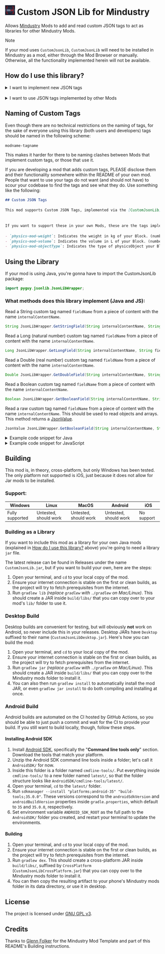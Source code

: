 # <img src="icon.png" alt="Mod Icon" width="32" height="32"/> Custom JSON Lib for Mindustry

Allows [Mindustry](https://github.com/Anuken/Mindustry) Mods to add and read custom JSON tags to act as libraries for other Mindustry Mods.

> [!NOTE]
> If your mod uses `CustomJsonLib`, `CustomJsonLib` will need to be installed in Mindustry as a mod, either through the Mod Browser or manually. Otherwise, all the functionality implemented herein will not be available.

## How do I use this library?

<details>
  <summary>I want to implement new JSON tags</summary>

## My mod is written in Java
If your mod is written in Java (and is, hence, a Jar mod), use this method.

1. **Add the library as a dependency in your** `mod.[h]json` **file:**

> You can SKIP this step if your mod supports this library but does not *require* it to function.

&nbsp;&nbsp;&nbsp;JSON:
  ```json
  "dependencies": [
"pyguy.jsonlib"
]
  ```
&nbsp;&nbsp;&nbsp;HJSON:
  ```
  dependencies: [
    pyguy.jsonlib
  ]
  ```

2. **Add the library Jar file into your project as a Java dependency:**

This is a necessary step before you can compile your mod, since the library Jar contains the methods (functions) used to access custom JSON tags.\
To get the library file, either download the latest release of `CustomJsonLib.jar` (NOT `CustomJsonLibCrossPlatform.jar`) from Releases, or compile your own (See [Building](#building) below).


Copy the file into a directory called `lib/` you must create on your mod's root directory:
  ```
  - YourAwesomeMod/
    - src/
    - assets/
    - ...
    - lib/
      - CustomJsonLib.jar
  ```

Assuming you're using Gradle as your build system, add the Jar file as a dependency in your mod's `build.gradle.kts`:
  ```kotlin
  project(":"){
  // ...

  dependencies{
    // ...
    compileOnly(files(layout.projectDirectory.dir("lib").file("CustomJsonLib.jar")))
  }

  // ...
}
  ```
If you are using other build systems, ensure that you are adding the library as a Compile Only dependency. This is VERY important and your mod will not work properly otherwise.


Do note that most IDEs will not immediately detect the library after this step. Please restart your IDE or reload the Gradle script (ask your favorite Search Engine how to do this) for it to take effect.

3. **Use the library**

Now the library is part of your project. This does NOT mean it will be shipped with your Jar files, and it makes the files no larger, it just allows for compilation and usage of the library methods.


The content table for JSON tags is created and ready to be used from your mod's `init()` method onward. If you plan on checking all content for custom JSON tags, it is recommended to do so after the client loads, like so:
  ```java
  @Override
public void init()
{
  Events.on(EventType.ClientLoadEvent.class, event -> {
    // Your code here
  });
}
  ```

To know what methods this library supports, see [Using the Library](#using-the-library) below.

  <br/>

## My mod is written in JavaScript and [H]JSON
If your mod is written in JavaScript and [H]JSON (and is, hence, a standard Mindustry mod), use this method.

1. **Add the library as a dependency in your** `mod.[h]json` **file:**

> You can SKIP this step if your mod supports this library but does not *require* it to function.

&nbsp;&nbsp;&nbsp;JSON:
  ```json
  "dependencies": [
"pyguy.jsonlib"
]
  ```
&nbsp;&nbsp;&nbsp;HJSON:
  ```
  dependencies: [
    pyguy.jsonlib
  ]
  ```

2. **Create a reference to JsonLibWrapper for your mod:**

Modded classpaths are not included into Rhino JS by default (this means that you cannot directly access the library from JS, you need some work for it).\
For this very reason, you need to create a reference that you can use within your mod. To do this, append this to the end of your `main.js` script:
  ```javascript
  var JsonLibWrapper = null;
  Events.on(ClientLoadEvent, event => {
    let jsonLibMod = Vars.mods.getMod("pyguy.jsonlib");
  
    if (jsonLibMod)
    {
      if (jsonLibMod.enabled()) JsonLibWrapper = jsonLibMod.loader.loadClass("pyguy.jsonlib.JsonLibWrapper").newInstance();
    }
  
    if (JsonLibWrapper)
    {
      // Your code here
    }
  });
  ```

After this is executed, JsonLibWrapper will have one of two values: `null` if the CustomJsonLib is not currently installed in Mindustry, or the API object that you can use to work with the library otherwise.
Do note that only AFTER the client has loaded will JsonLibWrapper have a value, and if CustomJsonLib is not installed in Mindustry, it will not throw an error but rather it will not execute your code at all.

3. **Use the library**

Now the library is part of your project.\
To know what methods this library supports, see [Using the Library](#using-the-library) below
</details>

<br/>

<details>
  <summary>I want to use JSON tags implemented by other Mods</summary>

  <br/>

To add custom tags implemented by other Mods, follow this structure:


Let's say you want to add to a block named `weigthedBomb` a tag called `weight` from a mod whose internal name is `physics-mod`, and a tag called `explosionSize` from a mod whose internal name is `super-explosions`.

In your content's [h]json file you'd add the following:

&nbsp;&nbsp;&nbsp;JSON (weightedBomb.json):
  ```json
  {
  "type": "Block",

  ...

  "customJson": [
    "physics-mod-weight": 45,
    "super-explosions-explosionSize": "huge"
  ]
}
  ```
&nbsp;&nbsp;&nbsp;HJSON (weightedBomb.hjson):
  ```
  type: Block

  ...

  customJson: [
    physics-mod-weight: 45,
    super-explosions-explosionSize: huge
  ]
  ```

> IMPORTANT: `type` here is added for illustration purposes only. The only part that matters is the `customJson` array.

</details>

## Naming of Custom Tags

Even though there are no technical restrictions on the naming of tags, for the sake of everyone using this library (both users and developers) tags should be named in the following scheme:


`modname-tagname`

This makes it harder for there to be naming clashes between Mods that implement custom tags, or those that use it.


If you are developing a mod that adds custom tags, PLEASE disclose them and their functionality somewhere within the README of your own mod. People that want to use your tags do not want (and should not have) to scour your codebase to find the tags and see what they do. Use something like the following:

```markdown
## Custom JSON Tags

This mod supports Custom JSON Tags, implemented via the [CustomJsonLib](https://github.com/ThePythonGuy3/CustomJsonLib) by ThePythonGuy3.


If you want to support these in your own Mods, these are the tags implemented:

- `physics-mod-weight`: Indicates the weight in kg of your Block. (number)
- `physics-mod-volume`: Indicates the volume in L of your Block. (number)
- `physics-mod-objectType`: Indicates the type of physicsObject your Block is. Options: [`sphere`, `staticMesh`, `breakableObject`] (string)
```

## Using the Library

If your mod is using Java, you're gonna have to import the CustomJsonLib package:

```java
import pyguy.jsonlib.JsonLibWrapper;
```

### What methods does this library implement (Java and JS):

Read a String custom tag named `fieldName` from a piece of content with the name `internalContentName`.
```java
String JsonLibWrapper.GetStringField(String internalContentName, String fieldName);
```


Read a Long (natural number) custom tag named `fieldName` from a piece of content with the name `internalContentName`.
```java
Long JsonLibWrapper.GetLongField(String internalContentName, String fieldName);
```


Read a Double (real number) custom tag named `fieldName` from a piece of content with the name `internalContentName`.
```java
Double JsonLibWrapper.GetDoubleField(String internalContentName, String fieldName);
```


Read a Boolean custom tag named `fieldName` from a piece of content with the name `internalContentName`.
```java
Boolean JsonLibWrapper.GetBooleanField(String internalContentName, String fieldName);
```

Read a raw custom tag named `fieldName` from a piece of content with the name `internalContentName`. This should be used to read objects and arrays.
This method returns a [JsonValue](https://github.com/Anuken/Arc/blob/master/arc-core/src/arc/util/serialization/JsonValue.java).
```java
JsonValue JsonLibWrapper.GetBooleanField(String internalContentName, String fieldName);
```

<details>
  <summary>Example code snippet for Java</summary>

  <br/>

  ```java
@Override
public void init()
{
    Events.on(EventType.ClientLoadEvent.class, event -> {
      if (Vars.mods.getMod("pyguy.jsonlib") != null)
      {
        Vars.content.getBy(ContentType.block).each(blockContent -> {
          if (blockContent instanceof Block block)
          {
            Boolean replaceLocalized = JsonLibWrapper.GetBooleanField(block.name, "example-mod-replaceLocalized");
            
            if (replaceLocalized != null && replaceLocalized)
            {
              block.localizedName = "Replaced";
            }
          }
        });
      }
    });
}
  ```
</details>

<details>
  <summary>Example code snippet for JavaScript</summary>

  <br/>

  ```javascript
  var JsonLibWrapper = null;
  Events.on(ClientLoadEvent, event => {
    let jsonLibMod = Vars.mods.getMod("pyguy.jsonlib");
  
    if (jsonLibMod)
    {
      if (jsonLibMod.enabled()) JsonLibWrapper = jsonLibMod.loader.loadClass("pyguy.jsonlib.JsonLibWrapper").newInstance();
    }
  
    if (JsonLibWrapper)
    {
      Vars.content.getBy(ContentType.block).each(blockContent => {
        let replaceLocalized = JsonLibWrapper.GetBooleanField(block.name, "example-mod-replaceLocalized");
        
        if (replaceLocalized)
        {
          block.localizedName = "Replaced";
        }
      }
    }
  });
  ```
</details>

## Building

This mod is, in theory, cross-platform, but only Windows has been tested. The only platform not supported is iOS, just because it does not allow for Jar mods to be installed.


### Support:
| Windows         | Linux                 | MacOS                 | Android               | iOS        |
|-----------------|-----------------------|-----------------------|-----------------------|------------|
| Fully supported | Untested, should work | Untested, should work | Untested, should work | No support |

### Building as a Library

If you want to include this mod as a library for your own Java mods (explained in [How do I use this library?](#how-do-i-use-this-library) above) you're going to need a library `jar` file.

The latest release can be found in Releases under the name `CustomJsonLib.jar`, but if you want to build your own, here are the steps:
1. Open your terminal, and `cd` to your local copy of the mod.
2. Ensure your internet connection is stable on the first or clean builds, as the project will try to fetch prerequisites from the internet.
3. Run `gradlew lib` *(replace `gradlew` with `./gradlew` on Mac/Linux)*. This should create a JAR inside `build/libs/` that you can copy over to your mod's `lib/` folder to use it.

### Desktop Build

Desktop builds are convenient for testing, but will obviously **not** work on Android, so never include this in your releases. Desktop JARs have `Desktop` suffixed to their name (`CustomJsonLibDesktop.jar`). Here's how you can build the mod:

1. Open your terminal, and `cd` to your local copy of the mod.
2. Ensure your internet connection is stable on the first or clean builds, as the project will try to fetch prerequisites from the internet.
3. Run `gradlew jar` *(replace `gradlew` with `./gradlew` on Mac/Linux)*. This should create a JAR inside `build/libs/` that you can copy over to the Mindustry mods folder to install it.
4. You can also then run `gradlew install` to automatically install the mod JAR, or even `gradlew jar install` to do both compiling and installing at once.

### Android Build

Android builds are automated on the CI hosted by GitHub Actions, so you should be able to just push a commit and wait for the CI to provide your build. If you still want to build locally, though, follow these steps.

#### Installing Android SDK
1. Install [Android SDK](https://developer.android.com/studio#command-line-tools-only), specifically the "**Command line tools only**" section. Download the tools that match your platform.
2. Unzip the Android SDK command line tools inside a folder; let's call it `AndroidSDK/` for now.
3. Inside this folder is a folder named `cmdline-tools/`. Put everything inside `cmdline-tools/` to a new folder named `latest/`, so that the folder structure looks like `AndroidSDK/cmdline-tools/latest/`.
4. Open your terminal, `cd` to the `latest/` folder.
5. Run `sdkmanager --install "platforms;android-35" "build-tools;35.0.0"`. These versions correspond to the `androidSdkVersion` and `androidBuildVersion` properties inside `gradle.properties`, which default to `35` and `35.0.0`, respectively.
6. Set environment variable `ANDROID_SDK_ROOT` as the full path to the `AndroidSDK/` folder you created, and restart your terminal to update the environments.

#### Building
1. Open your terminal, and `cd` to your local copy of the mod.
2. Ensure your internet connection is stable on the first or clean builds, as the project will try to fetch prerequisites from the internet.
3. Run `gradlew dex`. This should create a cross-platform JAR inside `build/libs/`, suffixed by `CrossPlatform` (`CustomJsonLibCrossPlatform.jar`) that you can copy over to the Mindustry mods folder to install it.
4. You can then copy the resulting artifact to your phone's Mindustry mods folder in its data directory, or use it in desktop.

## License

The project is licensed under [GNU GPL v3](/LICENSE).

## Credits

Thanks to [Glenn Folker](https://github.com/GlennFolker) for the Mindustry Mod Template and part of this README's Building instructions.
